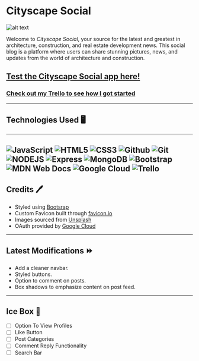 # Cityscape Social

![alt text](/public/images/cityscape-social-show-view.png)

Welcome to *Cityscape Social*, your source for the latest and greatest in architecture, construction, and real estate development news. This social blog is a platform where users can share stunning pictures, news, and updates from the world of architecture and construction.

## [Test the Cityscape Social app here!](https://cityscape-social.fly.dev/) 
### [Check out my Trello to see how I got started](https://trello.com/b/5arPtQK3/cityscape-social-app)
---

## Technologies Used 🖥️
---
![JavaScript](https://img.shields.io/badge/JavaScript-323330?style=for-the-badge&logo=javascript&logoColor=F7DF1E) ![HTML5](https://img.shields.io/badge/HTML5-E34F26?style=for-the-badge&logo=html5&logoColor=white) ![CSS3](https://img.shields.io/badge/CSS3-1572B6?style=for-the-badge&logo=css3&logoColor=white)
![Github](https://img.shields.io/badge/GitHub-100000?style=for-the-badge&logo=github&logoColor=white) ![Git](https://img.shields.io/badge/GIT-E44C30?style=for-the-badge&logo=git&logoColor=white) ![NODEJS](https://img.shields.io/badge/Node.js-339933?style=for-the-badge&logo=nodedotjs&logoColor=white)
![Express](https://img.shields.io/badge/Express.js-000000?style=for-the-badge&logo=express&logoColor=white) ![MongoDB](https://img.shields.io/badge/MongoDB-4EA94B?style=for-the-badge&logo=mongodb&logoColor=white) ![Bootstrap](https://img.shields.io/badge/bootstrap-%23563D7C.svg?style=for-the-badge&logo=bootstrap&logoColor=white)![MDN Web Docs](https://img.shields.io/badge/MDN_Web_Docs-black?style=for-the-badge&logo=mdnwebdocs&logoColor=white) ![Google Cloud](https://img.shields.io/badge/GoogleCloud-%234285F4.svg?style=for-the-badge&logo=google-cloud&logoColor=white) ![Trello](https://img.shields.io/badge/Trello-%23026AA7.svg?style=for-the-badge&logo=Trello&logoColor=white)
---

## Credits 🖊️
* Styled using [Bootsrap](https://getbootstrap.com/)
* Custom Favicon built through [favicon.io](https://favicon.io/)
* Images sourced from [Unsplash](https://unsplash.com/)
* OAuth provided by [Google Cloud](hthttps://www.googleadservices.com/pagead/aclk?sa=L&ai=DChcSEwi79__BqdT8AhUF5IYKHaCsDmMYABAAGgJ2dQ&ohost=www.google.com&cid=CAESa-D2_m5mCYCq-H0YawD1_6Jsxn4rzGCXxD-NiWToVBPhKAJ0Ll18gvKF9XISvSdAvBJoJpqk8893LUBtLnCe6XsyDROYYGRoNRBJcQCLjwue5VTGIBaxhePkHaSnyxAdZh_BokXl9g3Hb1tR&sig=AOD64_0NUw70T_OCL5oYqC-Fvj2UbePMbg&q&adurl&ved=2ahUKEwj09vTBqdT8AhXWRjABHep1ABMQ0Qx6BAgGEAE)

---
## Latest Modifications  ⏩
* Add a cleaner navbar.
* Styled buttons.
* Option to comment on posts.
* Box shadows to emphasize content on post feed.

---
## Ice Box 🧊
- [ ] Option To View Profiles
- [ ] Like Button
- [ ] Post Categories
- [ ] Comment Reply Functionality
- [ ] Search Bar
